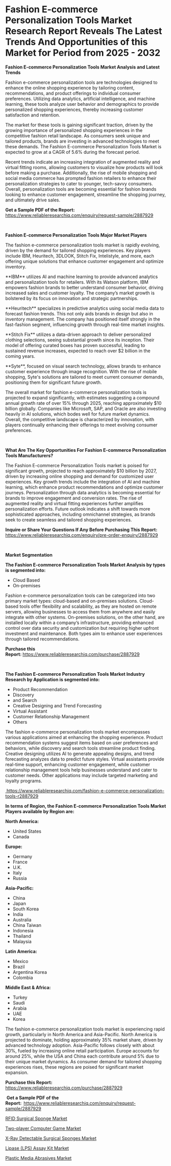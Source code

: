 <p><h1>Fashion E-commerce Personalization Tools Market Research Report Reveals The Latest Trends And Opportunities of this Market for Period from 2025 - 2032</h1></p><p><strong>Fashion E-commerce Personalization Tools Market Analysis and Latest Trends</strong></p>
<p><p>Fashion e-commerce personalization tools are technologies designed to enhance the online shopping experience by tailoring content, recommendations, and product offerings to individual consumer preferences. Utilizing data analytics, artificial intelligence, and machine learning, these tools analyze user behavior and demographics to provide personalized shopping experiences, thereby increasing customer satisfaction and retention.</p><p>The market for these tools is gaining significant traction, driven by the growing importance of personalized shopping experiences in the competitive fashion retail landscape. As consumers seek unique and tailored products, brands are investing in advanced technologies to meet these demands. The Fashion E-commerce Personalization Tools Market is expected to grow at a CAGR of 5.6% during the forecast period. </p><p>Recent trends indicate an increasing integration of augmented reality and virtual fitting rooms, allowing customers to visualize how products will look before making a purchase. Additionally, the rise of mobile shopping and social media commerce has prompted fashion retailers to enhance their personalization strategies to cater to younger, tech-savvy consumers. Overall, personalization tools are becoming essential for fashion brands looking to enhance customer engagement, streamline the shopping journey, and ultimately drive sales.</p></p>
<p><strong>Get a Sample PDF of the Report:&nbsp;</strong> <a href="https://www.reliableresearchiq.com/enquiry/request-sample/2887929?utm_campaign=103&utm_medium=2&utm_source=Github&utm_content=ia&utm_term=14032025&utm_id=fashion-e-commerce-personalization-tools">https://www.reliableresearchiq.com/enquiry/request-sample/2887929</a></p>
<p>&nbsp;</p>
<p><strong>Fashion E-commerce Personalization Tools Major Market Players</strong></p>
<p><p>The fashion e-commerce personalization tools market is rapidly evolving, driven by the demand for tailored shopping experiences. Key players include IBM, Heuritech, 3DLOOK, Stitch Fix, Intelistyle, and more, each offering unique solutions that enhance customer engagement and optimize inventory.</p><p>**IBM** utilizes AI and machine learning to provide advanced analytics and personalization tools for retailers. With its Watson platform, IBM empowers fashion brands to better understand consumer behavior, driving increased sales and customer loyalty. The company’s market growth is bolstered by its focus on innovation and strategic partnerships.</p><p>**Heuritech** specializes in predictive analytics using social media data to forecast fashion trends. This not only aids brands in design but also in inventory management. The company has positioned itself strongly in the fast-fashion segment, influencing growth through real-time market insights.</p><p>**Stitch Fix** utilizes a data-driven approach to deliver personalized clothing selections, seeing substantial growth since its inception. Their model of offering curated boxes has proven successful, leading to sustained revenue increases, expected to reach over $2 billion in the coming years.</p><p>**Syte**, focused on visual search technology, allows brands to enhance customer experience through image recognition. With the rise of mobile shopping, Syte's solutions are tailored to meet current consumer demands, positioning them for significant future growth.</p><p>The overall market for fashion e-commerce personalization tools is projected to expand significantly, with estimates suggesting a compound annual growth rate of over 15% through 2025, reaching approximately $10 billion globally. Companies like Microsoft, SAP, and Oracle are also investing heavily in AI solutions, which bodes well for future market dynamics. Overall, the competitive landscape is characterized by innovation, with players continually enhancing their offerings to meet evolving consumer preferences.</p></p>
<p>&nbsp;</p>
<p><strong>What Are The Key Opportunities For Fashion E-commerce Personalization Tools Manufacturers?</strong></p>
<p><p>The Fashion E-commerce Personalization Tools market is poised for significant growth, projected to reach approximately $10 billion by 2027, driven by increasing online shopping and demand for customized user experiences. Key growth trends include the integration of AI and machine learning, which enhance product recommendations and optimize customer journeys. Personalization through data analytics is becoming essential for brands to improve engagement and conversion rates. The rise of augmented reality and virtual fitting experiences further amplifies personalization efforts. Future outlook indicates a shift towards more sophisticated approaches, including omnichannel strategies, as brands seek to create seamless and tailored shopping experiences.</p></p>
<p><strong>Inquire or Share Your Questions If Any Before Purchasing This Report:</strong> <a href="https://www.reliableresearchiq.com/enquiry/pre-order-enquiry/2887929?utm_campaign=103&utm_medium=2&utm_source=Github&utm_content=ia&utm_term=14032025&utm_id=fashion-e-commerce-personalization-tools">https://www.reliableresearchiq.com/enquiry/pre-order-enquiry/2887929</a></p>
<p>&nbsp;</p>
<p><strong>Market Segmentation</strong></p>
<p><strong>The Fashion E-commerce Personalization Tools Market Analysis by types is segmented into:</strong></p>
<p><ul><li>Cloud Based</li><li>On-premises</li></ul></p>
<p><p>Fashion e-commerce personalization tools can be categorized into two primary market types: cloud-based and on-premises solutions. Cloud-based tools offer flexibility and scalability, as they are hosted on remote servers, allowing businesses to access them from anywhere and easily integrate with other systems. On-premises solutions, on the other hand, are installed locally within a company’s infrastructure, providing enhanced control over data security and customization but requiring higher upfront investment and maintenance. Both types aim to enhance user experiences through tailored recommendations.</p></p>
<p><strong>Purchase this Report:&nbsp;</strong><a href="https://www.reliableresearchiq.com/purchase/2887929?utm_campaign=103&utm_medium=2&utm_source=Github&utm_content=ia&utm_term=14032025&utm_id=fashion-e-commerce-personalization-tools">https://www.reliableresearchiq.com/purchase/2887929</a></p>
<p>&nbsp;</p>
<p><strong>The Fashion E-commerce Personalization Tools Market Industry Research by Application is segmented into:</strong></p>
<p><ul><li>Product Recommendation</li><li>Discovery</li><li>and Search</li><li>Creative Designing and Trend Forecasting</li><li>Virtual Assistant</li><li>Customer Relationship Management</li><li>Others</li></ul></p>
<p><p>The fashion e-commerce personalization tools market encompasses various applications aimed at enhancing the shopping experience. Product recommendation systems suggest items based on user preferences and behaviors, while discovery and search tools streamline product finding. Creative designing utilizes AI to generate appealing designs, and trend forecasting analyzes data to predict future styles. Virtual assistants provide real-time support, enhancing customer engagement, while customer relationship management tools help businesses understand and cater to customer needs. Other applications may include targeted marketing and loyalty programs.</p></p>
<p><a href="https://www.reliableresearchiq.com/fashion-e-commerce-personalization-tools-r2887929?utm_campaign=103&utm_medium=2&utm_source=Github&utm_content=ia&utm_term=14032025&utm_id=fashion-e-commerce-personalization-tools">&nbsp;https://www.reliableresearchiq.com/fashion-e-commerce-personalization-tools-r2887929</a></p>
<p><strong>In terms of Region, the Fashion E-commerce Personalization Tools Market Players available by Region are:</strong></p>
<p>
    <p> <strong> North America: </strong>
        <ul>
            <li>United States</li>
            <li>Canada</li>
        </ul>
        </p> 
    <p> <strong> Europe: </strong>
        <ul>
            <li>Germany</li>
            <li>France</li>
            <li>U.K.</li>
            <li>Italy</li>
            <li>Russia</li>
        </ul>
        </p> 
    <p> <strong> Asia-Pacific: </strong>
        <ul>
            <li>China</li>
            <li>Japan</li>
            <li>South Korea</li>
            <li>India</li>
            <li>Australia</li>
            <li>China Taiwan</li>
            <li>Indonesia</li>
            <li>Thailand</li>
            <li>Malaysia</li>
        </ul>
        </p> 
    <p> <strong> Latin America: </strong>
        <ul>
            <li>Mexico</li>
            <li>Brazil</li>
            <li>Argentina Korea</li>
            <li>Colombia</li>
        </ul>
        </p> 
    <p> <strong> Middle East & Africa: </strong>
        <ul>
            <li>Turkey</li>
            <li>Saudi</li>
            <li>Arabia</li>
            <li>UAE</li>
            <li>Korea</li>
        </ul>
    </p>
    </p>
<p><p>The fashion e-commerce personalization tools market is experiencing rapid growth, particularly in North America and Asia-Pacific. North America is projected to dominate, holding approximately 35% market share, driven by advanced technology adoption. Asia-Pacific follows closely with about 30%, fueled by increasing online retail participation. Europe accounts for around 25%, while the USA and China each contribute around 5% due to their unique market dynamics. As consumer demand for tailored shopping experiences rises, these regions are poised for significant market expansion.</p></p>
<p><strong>Purchase this Report: </strong><a href="https://www.reliableresearchiq.com/purchase/2887929?utm_campaign=103&utm_medium=2&utm_source=Github&utm_content=ia&utm_term=14032025&utm_id=fashion-e-commerce-personalization-tools">https://www.reliableresearchiq.com/purchase/2887929</a></p>
<p>&nbsp;<strong>Get a Sample PDF of the Report:&nbsp;&nbsp;</strong><a href="https://www.reliableresearchiq.com/enquiry/request-sample/2887929?utm_campaign=103&utm_medium=2&utm_source=Github&utm_content=ia&utm_term=14032025&utm_id=fashion-e-commerce-personalization-tools">https://www.reliableresearchiq.com/enquiry/request-sample/2887929</a></p>
<p><strong></strong></p>
<p><p><a href="https://github.com/rumaskdallys2/Market-Research-Report-List-1/blob/main/rfid-surgical-sponge-market.md?utm_campaign=103&utm_medium=2&utm_source=Github&utm_content=ia&utm_term=14032025&utm_id=fashion-e-commerce-personalization-tools">RFID Surgical Sponge Market</a></p><p><a href="https://github.com/sulvantomppa/Market-Research-Report-List-1/blob/main/two-player-computer-game-market.md?utm_campaign=103&utm_medium=2&utm_source=Github&utm_content=ia&utm_term=14032025&utm_id=fashion-e-commerce-personalization-tools">Two-player Computer Game Market</a></p><p><a href="https://github.com/brinnoifon/Market-Research-Report-List-1/blob/main/x-ray-detectable-surgical-sponges-market.md?utm_campaign=103&utm_medium=2&utm_source=Github&utm_content=ia&utm_term=14032025&utm_id=fashion-e-commerce-personalization-tools">X-Ray Detectable Surgical Sponges Market</a></p><p><a href="https://github.com/rjaibiagha/Market-Research-Report-List-1/blob/main/lipase-lps-assay-kit-market.md?utm_campaign=103&utm_medium=2&utm_source=Github&utm_content=ia&utm_term=14032025&utm_id=fashion-e-commerce-personalization-tools">Lipase (LPS) Assay Kit Market</a></p><p><a href="https://github.com/trenkkwasek84/Market-Research-Report-List-1/blob/main/plastic-media-abrasives-market.md?utm_campaign=103&utm_medium=2&utm_source=Github&utm_content=ia&utm_term=14032025&utm_id=fashion-e-commerce-personalization-tools">Plastic Media Abrasives Market</a></p></p>